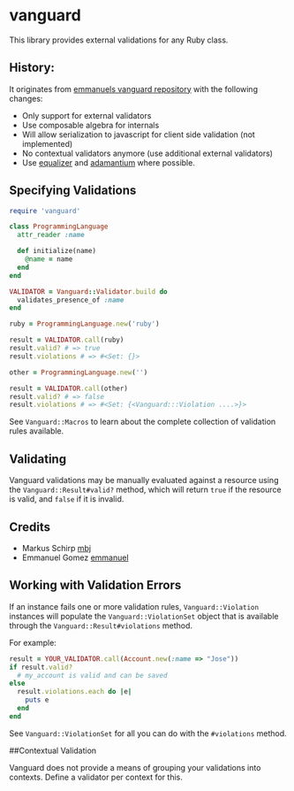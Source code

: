 vanguard
========

This library provides external validations for any Ruby class.

History:
--------

It originates from [emmanuels vanguard repository](https://github.com/emmanuel/vanguard)
with the following changes:

* Only support for external validators
* Use composable algebra for internals
* Will allow serialization to javascript for client side validation (not implemented)
* No contextual validators anymore (use additional external validators)
* Use [equalizer](https://github.com/dkubb/equalizer) and [adamantium](https://github.com/dkubb/adamantium) where possible.

## Specifying Validations

```ruby
require 'vanguard'

class ProgrammingLanguage
  attr_reader :name

  def initialize(name)
    @name = name
  end
end

VALIDATOR = Vanguard::Validator.build do
  validates_presence_of :name
end

ruby = ProgrammingLanguage.new('ruby')

result = VALIDATOR.call(ruby)
result.valid? # => true
result.violations # => #<Set: {}>

other = ProgrammingLanguage.new('')

result = VALIDATOR.call(other)
result.valid? # => false
result.violations # => #<Set: {<Vanguard:::Violation ....>}>
```

See `Vanguard::Macros` to learn about the complete collection of validation rules available.

## Validating

Vanguard validations may be manually evaluated against a resource using the
`Vanguard::Result#valid?` method, which will return `true` if the resource is valid, and `false` if it is invalid.

## Credits

* Markus Schirp [mbj](https://github.com/mbj)
* Emmanuel Gomez [emmanuel](https://github.com/emmanuel)

## Working with Validation Errors

If an instance fails one or more validation rules, `Vanguard::Violation` instances
will populate the `Vanguard::ViolationSet` object that is available through
the `Vanguard::Result#violations` method.

For example:

```ruby
result = YOUR_VALIDATOR.call(Account.new(:name => "Jose"))
if result.valid?
  # my_account is valid and can be saved
else
  result.violations.each do |e|
    puts e
  end
end
```

See `Vanguard::ViolationSet` for all you can do with the `#violations` method.

##Contextual Validation

Vanguard does not provide a means of grouping your validations into
contexts. Define a validator per context for this.
